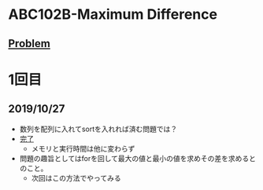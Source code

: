 # ABC102B-Maximum Difference

[Problem](https://atcoder.jp/contests/abc102/tasks/abc102_b)
---
# 1回目
## 2019/10/27
* 数列を配列に入れてsortを入れれば済む問題では？
* [完了](https://atcoder.jp/contests/abc102/submissions/8143600)
    * メモリと実行時間は他に変わらず
* 問題の趣旨としてはforを回して最大の値と最小の値を求めその差を求めるとのこと。
    * 次回はこの方法でやってみる
    